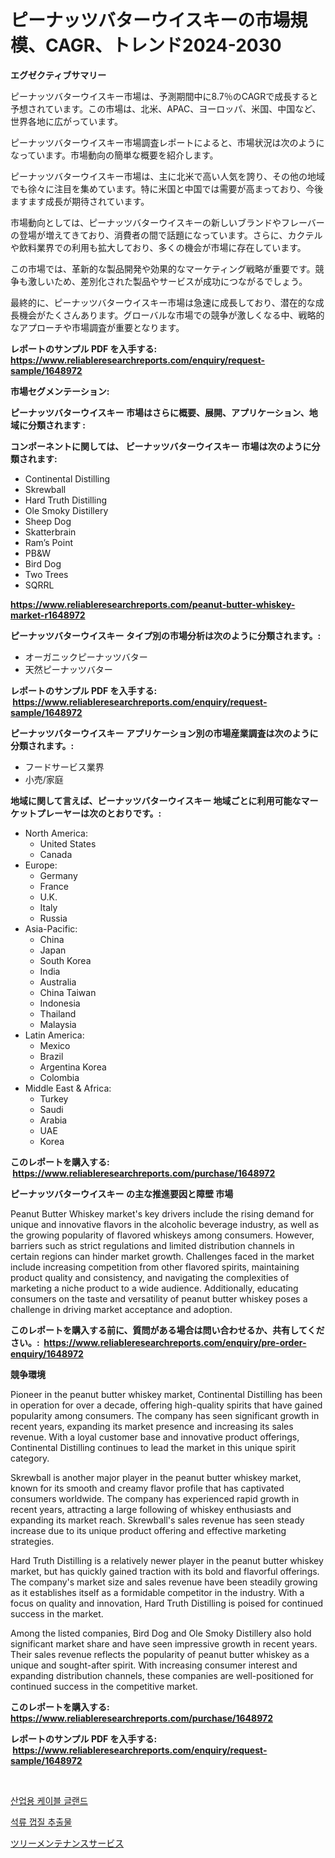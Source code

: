 <p><h1>ピーナッツバターウイスキーの市場規模、CAGR、トレンド2024-2030</h1></p><p><strong>エグゼクティブサマリー</strong></p>
<p><p>ピーナッツバターウイスキー市場は、予測期間中に8.7％のCAGRで成長すると予想されています。この市場は、北米、APAC、ヨーロッパ、米国、中国など、世界各地に広がっています。</p><p>ピーナッツバターウイスキー市場調査レポートによると、市場状況は次のようになっています。市場動向の簡単な概要を紹介します。</p><p>ピーナッツバターウイスキー市場は、主に北米で高い人気を誇り、その他の地域でも徐々に注目を集めています。特に米国と中国では需要が高まっており、今後ますます成長が期待されています。</p><p>市場動向としては、ピーナッツバターウイスキーの新しいブランドやフレーバーの登場が増えてきており、消費者の間で話題になっています。さらに、カクテルや飲料業界での利用も拡大しており、多くの機会が市場に存在しています。</p><p>この市場では、革新的な製品開発や効果的なマーケティング戦略が重要です。競争も激しいため、差別化された製品やサービスが成功につながるでしょう。</p><p>最終的に、ピーナッツバターウイスキー市場は急速に成長しており、潜在的な成長機会がたくさんあります。グローバルな市場での競争が激しくなる中、戦略的なアプローチや市場調査が重要となります。</p></p>
<p><strong>レポートのサンプル PDF を入手する: <a href="https://www.reliableresearchreports.com/enquiry/request-sample/1648972">https://www.reliableresearchreports.com/enquiry/request-sample/1648972</a></strong></p>
<p><strong>市場セグメンテーション:</strong></p>
<p><strong> ピーナッツバターウイスキー 市場はさらに概要、展開、アプリケーション、地域に分類されます :</strong></p>
<p><strong>コンポーネントに関しては、 ピーナッツバターウイスキー 市場は次のように分類されます: &nbsp;</strong></p>
<p><ul><li>Continental Distilling</li><li>Skrewball</li><li>Hard Truth Distilling</li><li>Ole Smoky Distillery</li><li>Sheep Dog</li><li>Skatterbrain</li><li>Ram’s Point</li><li>PB&W</li><li>Bird Dog</li><li>Two Trees</li><li>SQRRL</li></ul></p>
<p><strong><a href="https://www.reliableresearchreports.com/peanut-butter-whiskey-market-r1648972">https://www.reliableresearchreports.com/peanut-butter-whiskey-market-r1648972</a></strong></p>
<p><strong> ピーナッツバターウイスキー タイプ別の市場分析は次のように分類されます。:</strong></p>
<p><ul><li>オーガニックピーナッツバター</li><li>天然ピーナッツバター</li></ul></p>
<p><strong>レポートのサンプル PDF を入手する: &nbsp;<a href="https://www.reliableresearchreports.com/enquiry/request-sample/1648972">https://www.reliableresearchreports.com/enquiry/request-sample/1648972</a></strong></p>
<p><strong> ピーナッツバターウイスキー アプリケーション別の市場産業調査は次のように分類されます。:</strong></p>
<p><ul><li>フードサービス業界</li><li>小売/家庭</li></ul></p>
<p><strong>地域に関して言えば、ピーナッツバターウイスキー 地域ごとに利用可能なマーケットプレーヤーは次のとおりです。:</strong></p>
<p><ul>
    <li>
        North America:
        <ul>
            <li>United States</li>
            <li>Canada</li>
        </ul>
    </li>
    <li>
        Europe:
        <ul>
            <li>Germany</li>
            <li>France</li>
            <li>U.K.</li>
            <li>Italy</li>
            <li>Russia</li>
        </ul>
    </li>
    <li>
        Asia-Pacific:
        <ul>
            <li>China</li>
            <li>Japan</li>
            <li>South Korea</li>
            <li>India</li>
            <li>Australia</li>
            <li>China Taiwan</li>
            <li>Indonesia</li>
            <li>Thailand</li>
            <li>Malaysia</li>
        </ul>
    </li>
    <li>
        Latin America:
        <ul>
            <li>Mexico</li>
            <li>Brazil</li>
            <li>Argentina Korea</li>
            <li>Colombia</li>
        </ul>
    </li>
    <li>
        Middle East & Africa:
        <ul>
            <li>Turkey</li>
            <li>Saudi</li>
            <li>Arabia</li>
            <li>UAE</li>
            <li>Korea</li>
        </ul>
    </li>
    </ul></p>
<p><strong>このレポートを購入する: &nbsp;<a href="https://www.reliableresearchreports.com/purchase/1648972">https://www.reliableresearchreports.com/purchase/1648972</a></strong></p>
<p><strong>ピーナッツバターウイスキー の主な推進要因と障壁 市場</strong></p>
<p><p>Peanut Butter Whiskey market's key drivers include the rising demand for unique and innovative flavors in the alcoholic beverage industry, as well as the growing popularity of flavored whiskeys among consumers. However, barriers such as strict regulations and limited distribution channels in certain regions can hinder market growth. Challenges faced in the market include increasing competition from other flavored spirits, maintaining product quality and consistency, and navigating the complexities of marketing a niche product to a wide audience. Additionally, educating consumers on the taste and versatility of peanut butter whiskey poses a challenge in driving market acceptance and adoption.</p></p>
<p><strong>このレポートを購入する前に、質問がある場合は問い合わせるか、共有してください。:&nbsp; <a href="https://www.reliableresearchreports.com/enquiry/pre-order-enquiry/1648972">https://www.reliableresearchreports.com/enquiry/pre-order-enquiry/1648972</a></strong></p>
<p><strong>競争環境</strong></p>
<p><p>Pioneer in the peanut butter whiskey market, Continental Distilling has been in operation for over a decade, offering high-quality spirits that have gained popularity among consumers. The company has seen significant growth in recent years, expanding its market presence and increasing its sales revenue. With a loyal customer base and innovative product offerings, Continental Distilling continues to lead the market in this unique spirit category.</p><p>Skrewball is another major player in the peanut butter whiskey market, known for its smooth and creamy flavor profile that has captivated consumers worldwide. The company has experienced rapid growth in recent years, attracting a large following of whiskey enthusiasts and expanding its market reach. Skrewball's sales revenue has seen steady increase due to its unique product offering and effective marketing strategies.</p><p>Hard Truth Distilling is a relatively newer player in the peanut butter whiskey market, but has quickly gained traction with its bold and flavorful offerings. The company's market size and sales revenue have been steadily growing as it establishes itself as a formidable competitor in the industry. With a focus on quality and innovation, Hard Truth Distilling is poised for continued success in the market.</p><p>Among the listed companies, Bird Dog and Ole Smoky Distillery also hold significant market share and have seen impressive growth in recent years. Their sales revenue reflects the popularity of peanut butter whiskey as a unique and sought-after spirit. With increasing consumer interest and expanding distribution channels, these companies are well-positioned for continued success in the competitive market.</p></p>
<p><strong>このレポートを購入する: &nbsp; <a href="https://www.reliableresearchreports.com/purchase/1648972">https://www.reliableresearchreports.com/purchase/1648972</a></strong></p>
<p><strong>レポートのサンプル PDF を入手する: &nbsp;<a href="https://www.reliableresearchreports.com/enquiry/request-sample/1648972">https://www.reliableresearchreports.com/enquiry/request-sample/1648972</a></strong><strong></strong></p>
<p>&nbsp;</p>
<p><p><a href="https://medium.com/@bub56567/%EC%82%B0%EC%97%85%EC%9A%A9-%EC%BC%80%EC%9D%B4%EB%B8%94-%EA%B8%80%EB%9E%9C%EB%93%9C-%EC%8B%9C%EC%9E%A5%EC%9D%80-%EC%8B%9C%EC%9E%A5-%EC%A0%90%EC%9C%A0%EC%9C%A8-%ED%81%AC%EA%B8%B0-%EB%B0%8F-2031%EB%85%84%EA%B9%8C%EC%A7%80-%EC%98%88%EC%83%81%EB%90%9C-%EC%98%88%EC%B8%A1%EC%97%90-%EC%B4%88%EC%A0%90%EC%9D%84-%EB%A7%9E%EC%B6%94%EA%B3%A0-%EC%9E%88%EC%8A%B5%EB%8B%88%EB%8B%A4-8afcc8cd8982">산업용 케이블 글랜드</a></p><p><a href="https://medium.com/@londonacobson5656/%EC%84%9D%EB%A5%98-%EA%BB%8D%EC%A7%88-%EC%B6%94%EC%B6%9C%EB%AC%BC-%EC%8B%9C%EC%9E%A5-%EC%A2%85%EB%A5%98-%EC%9D%91%EC%9A%A9-%EB%B0%8F-%EC%A7%80%EB%A6%AC%EC%97%90-%EB%8C%80%ED%95%9C-%ED%8F%AC%EA%B4%84%EC%A0%81-%ED%8F%89%EA%B0%80-9bab6d089d01">석류 껍질 추출물</a></p><p><a href="https://medium.com/@austinjames1907/%E6%9C%A8%E3%81%AE%E6%89%8B%E5%85%A5%E3%82%8C%E3%82%B5%E3%83%BC%E3%83%93%E3%82%B9%E5%B8%82%E5%A0%B4%E3%81%AE%E5%88%86%E6%9E%90%E3%81%A82024%E5%B9%B4%E3%81%8B%E3%82%892031%E5%B9%B4%E3%81%BE%E3%81%A7%E3%81%AE%E6%9C%9F%E9%96%93%E3%81%AE%E3%82%B5%E3%82%A4%E3%82%BA%E4%BA%88%E6%B8%AC-20769ecffb3d">ツリーメンテナンスサービス</a></p></p>
